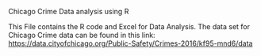 Chicago Crime Data analysis using R

This File contains the R code and Excel for Data Analysis.
The data set for Chicago Crime data can be found in this link: https://data.cityofchicago.org/Public-Safety/Crimes-2016/kf95-mnd6/data


